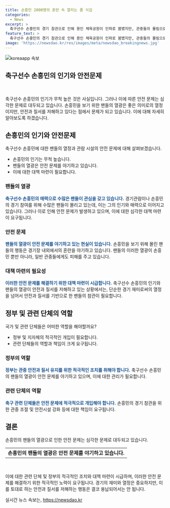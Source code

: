 ```yaml
---
title: 손흥민 2000명의 혼란 속 깔리는 줄 식겁
categories:
  - News
excerpt: >
  축구선수 손흥민의 경기 참관으로 인해 용인 체육공원이 인파로 붐볐지만, 관중들의 몰림으로 인한 혼잡사태와 위험한 상황이 발생했다. 경기장 주변을 둘러싼 어마어마한 인파와 심각한 현장 질서 미비에 대한 누리꾼들의 비판이 이어졌다. 경찰과 소방의 출동까지 이뤄진 가운데 안전사고는 발생하지 않았지만, 인터넷 사용자들은 현장의 혼돈을 비판하는 목소리를 냈다. 축구선수를 보는 열망과 공중애가 혼란을 불러일으키는 모습을 비판하며 안전 문제와 질서 유지의 중요성을 강조했다.
feature_text: >
  축구선수 손흥민의 경기 참관으로 인해 용인 체육공원이 인파로 붐볐지만, 관중들의 몰림으로 인한 혼잡사태와 위험한 상황이 발생했다. 경기장 주변을 둘러싼 어마어마한 인파와 심각한 현장 질서 미비에 대한 누리꾼들의 비판이 이어졌다. 경찰과 소방의 출동까지 이뤄진 가운데 안전사고는 발생하지 않았지만, 인터넷 사용자들은 현장의 혼돈을 비판하는 목소리를 냈다. 축구선수를 보는 열망과 공중애가 혼란을 불러일으키는 모습을 비판하며 안전 문제와 질서 유지의 중요성을 강조했다.
image: 'https://newsdao.kr/res/images/meta/newsdao_breakingnews.jpg'
---
```


<p><img src="https://newsdao.kr/res/images/meta/newsdao_breakingnews.jpg" alt="koreaapp 속보" /></p>

<h2 data-ke-size="size26">축구선수 손흥민의 인기와 안전문제</h2>

<p data-ke-size="size16">&nbsp;</p>

<p>축구선수 손흥민의 인기가 무척 높은 것은 사실입니다. 그러나 이에 따른 안전 문제는 심각한 문제로 대두되고 있습니다. 손흥민을 보기 위한 팬들의 열광은 좋은 의미로의 열정이지만, 안전과 질서를 저해하고 있다는 점에서 문제가 되고 있습니다. 이에 대해 자세히 알아보도록 하겠습니다.</p>

<h2 data-ke-size="size24">손흥민의 인기와 안전문제</h2>

<p data-ke-size="size16">축구선수 손흥민에 대한 팬들의 열정과 관람 시설의 안전 문제에 대해 살펴보겠습니다.</p>

<ul>
  <li>손흥민의 인기는 무척 높습니다.</li>
  <li>팬들의 열광은 안전 문제를 야기하고 있습니다.</li>
  <li>이에 대한 대책 마련이 필요합니다.</li>
</ul>

<h3 data-ke-size="size22">팬들의 열광</h3>

<p><b><span style="color: #1a5490;">축구선수 손흥민의 매력으로 수많은 팬들이 관심을 갖고 있습니다.</span></b> 경기관람이나 손흥민의 경기 참여를 위해 수많은 팬들이 몰리고 있는데, 이는 그의 인기와 매력으로 이어지고 있습니다. 그러나 이로 인해 안전 문제가 발생하고 있으며, 이에 대한 심각한 대책 마련이 요구됩니다.</p>

<h3 data-ke-size="size22">안전 문제</h3>

<p><b><span style="color: #1a5490;">팬들의 열광이 안전 문제를 야기하고 있는 현실이 있습니다.</span></b> 손흥민을 보기 위해 몰린 팬들의 행동은 경기장 내외에서의 혼란을 야기하고 있습니다. 팬들의 이러한 열광이 손흥민 뿐만 아니라, 일반 관중들에게도 피해를 주고 있습니다.</p>

<h3 data-ke-size="size22">대책 마련의 필요성</h3>

<p><b><span style="color: #1a5490;">이러한 안전 문제를 해결하기 위한 대책 마련이 시급합니다.</span></b> 축구선수 손흥민의 인기와 팬들의 열광이 안전과 질서를 저해하고 있는 상황에서는, 단순한 경기 재미로써의 열정을 넘어서 안전과 질서를 기반으로 한 팬들의 참관이 필요합니다.</p>

<h2 data-ke-size="size24">정부 및 관련 단체의 역할</h2>

<p data-ke-size="size16">국가 및 관련 단체들은 어떠한 역할을 해야할까요?</p>

<ul>
  <li>정부 및 지자체의 적극적인 개입이 필요합니다.</li>
  <li>관련 단체들의 역할과 책임이 크게 요구됩니다.</li>
</ul>

<h3 data-ke-size="size22">정부의 역할</h3>

<p><b><span style="color: #1a5490;">정부는 관중 안전과 질서 유지를 위한 적극적인 조치를 취해야 합니다.</span></b> 축구선수 손흥민의 팬들의 열광이 안전 문제를 야기하고 있으며, 이에 대한 관리가 필요합니다.</p>

<h3 data-ke-size="size22">관련 단체의 역할</h3>

<p><b><span style="color: #1a5490;">축구 관련 단체들은 안전 문제에 적극적으로 개입해야 합니다.</span></b> 손흥민의 경기 참관을 위한 관중 조절 및 안전시설 강화 등에 대한 책임이 요구됩니다.</p>

<h2 data-ke-size="size24">결론</h2>

<p data-ke-size="size16">손흥민의 팬들의 열광으로 인한 안전 문제는 심각한 문제로 대두되고 있습니다.</p>

<table>
<tbody>
<tr>
<td style="text-align: center; height: 17px;"><b>손흥민의 팬들의 열광은 안전 문제를 야기하고 있습니다.</b></td>
</tr>
</tbody>
</table>

<p data-ke-size="size16">&nbsp;</p>

<p>이에 대한 관련 단체 및 정부의 적극적인 조치와 대책 마련이 시급하며, 이러한 안전 문제를 해결하기 위한 적극적인 노력이 요구됩니다. 경기의 재미와 열정은 중요하지만, 이를 토대로 하는 안전과 질서를 저해하는 행동은 결코 용납되어서는 안 됩니다.</p>
실시간 뉴스 속보는, <a href="https://newsdao.kr" rel="dofollow">https://newsdao.kr</a>


